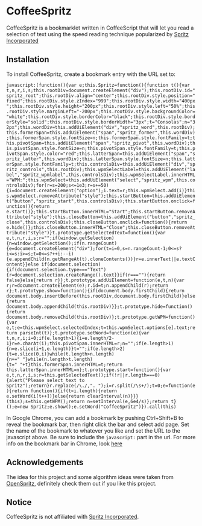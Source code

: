 # CoffeeSpritz

CoffeeSpritz is a bookmarklet written in CoffeeScript that will let you read a selection of text using the speed reading technique popularized by [Spritz Incorporated](http://www.spritzinc.com/)

## Installation

To install CoffeeSpritz, create a bookmark entry with the URL set to:

`javascript:(function(){var e;this.Spritz=function(){function t(){var t,n,r,i,s;this.rootDiv=document.createElement("div");this.rootDiv.id="spritz_root";this.rootDiv.align="center";this.rootDiv.style.position="fixed";this.rootDiv.style.zIndex="999";this.rootDiv.style.width="400px";this.rootDiv.style.height="200px";this.rootDiv.style.left="50%";this.rootDiv.style.marginLeft="-200px";this.rootDiv.style.backgroundColor="white";this.rootDiv.style.borderColor="black";this.rootDiv.style.borderStyle="solid";this.rootDiv.style.borderWidth="3px";t="Consolas";n="32px";this.wordDiv=this.addUiElement("div","spritz_word",this.rootDiv);this.formerSpan=this.addUiElement("span","spritz_former",this.wordDiv);this.formerSpan.style.fontSize=n;this.formerSpan.style.fontFamily=t;this.pivotSpan=this.addUiElement("span","spritz_pivot",this.wordDiv);this.pivotSpan.style.fontSize=n;this.pivotSpan.style.fontFamily=t;this.pivotSpan.style.color="red";this.latterSpan=this.addUiElement("span","spritz_latter",this.wordDiv);this.latterSpan.style.fontSize=n;this.latterSpan.style.fontFamily=t;this.controlsDiv=this.addUiElement("div","spritz_controls",this.rootDiv);this.wpmSelectLabel=this.addUiElement("label","spritz_wpmlabel",this.controlsDiv);this.wpmSelectLabel.innerHTML="WPM:";this.wpmSelect=this.addUiElement("select","spritz_wpm",this.controlsDiv);for(r=s=200;s<=1e3;r=s+=50){i=document.createElement("option");i.text=r;this.wpmSelect.add(i)}this.wpmSelect.removeAttribute("style");this.startButton=this.addUiElement("button","spritz_start",this.controlsDiv);this.startButton.onclick=function(){return e.start()};this.startButton.innerHTML="Start";this.startButton.removeAttribute("style");this.closeButton=this.addUiElement("button","spritz_close",this.controlsDiv);this.closeButton.onclick=function(){return e.hide()};this.closeButton.innerHTML="Close";this.closeButton.removeAttribute("style")}t.prototype.getSelectedText=function(){var e,t,n,r,i,s;r="";if(window.getSelection){n=window.getSelection();if(n.rangeCount){e=document.createElement("div");for(t=i=0,s=n.rangeCount-1;0<=s?i<=s:i>=s;t=0<=s?++i:--i){e.appendChild(n.getRangeAt(t).cloneContents())}r=e.innerText||e.textContent}}else if(document.selection){if(document.selection.type==="Text"){r=document.selection.createRange().text}}if(r===""){return false}else{return r}};t.prototype.addUiElement=function(e,t,n){var r;r=document.createElement(e);r.id=t;n.appendChild(r);return r};t.prototype.show=function(){if(document.body.firstChild){return document.body.insertBefore(this.rootDiv,document.body.firstChild)}else{return document.body.appendChild(this.rootDiv)}};t.prototype.hide=function(){return document.body.removeChild(this.rootDiv)};t.prototype.getWPM=function(){var e,t;e=this.wpmSelect.selectedIndex;t=this.wpmSelect.options[e].text;return parseInt(t)};t.prototype.setWord=function(e){var t,n,r,i;i=0;if(e.length>1){i=e.length/2-1}r=e.charAt(i);this.pivotSpan.innerHTML=r;n="";if(e.length>1){n=e.slice(i+1,e.length)}t="";if(e.length>2){t=e.slice(0,i)}while(t.length>n.length){n+=" "}while(n.length>t.length){t=" "+t}this.formerSpan.innerHTML=t;return this.latterSpan.innerHTML=n};t.prototype.start=function(){var e,t,n,r,i,s;r=this.getSelectedText();if(!r||r.length===0){alert("Please select text to Spritz");return}r.replace(/\./,". ");i=r.split(/\s+/);t=0;e=function(e){return function(){if(t<i.length){return e.setWord(i[t++])}else{return clearInterval(n)}}}(this);s=this.getWPM();return n=setInterval(e,6e4/s)};return t}();e=new Spritz;e.show();e.setWord("CoffeeSpritz")}).call(this)`

In Google Chrome, you can add a bookmark by pushing Ctrl+Shift+B to reveal the bookmark bar, then right click the bar and select add page. Set the name of the bookmark to whatever you like and set the URL to the javascript above. Be sure to include the `javascript:` part in the url. For more info on the bookmark bar in Chrome, look [here](https://support.google.com/chrome/answer/95745?hl=en)

## Acknowledgements

The idea for this project and some algorithm ideas were taken from [OpenSpritz](https://github.com/Miserlou/OpenSpritz), definitely check them out if you like this project.

## Notice

CoffeeSpritz is not affiliated with [Spritz Incorporated](http://www.spritzinc.com/).
